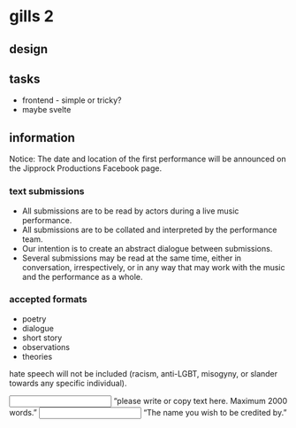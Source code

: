 # gills 2

## design

## tasks

- frontend - simple or tricky?
- maybe svelte 

## information

Notice: The date and location of the first performance will be announced on the Jipprock Productions Facebook page.

### text submissions

- All submissions are to be read by actors during a live music performance.
- All submissions are to be collated and interpreted by the performance team.
- Our intention is to create an abstract dialogue between submissions.
- Several submissions may be read at the same time, either in conversation, irrespectively, or in any way that may work with the music and the performance as a whole.

### accepted formats

- poetry
- dialogue
- short story
- observations
- theories

hate speech will not be included (racism, anti-LGBT, misogyny, or slander towards any specific individual).

<input> “please write or copy text here. Maximum 2000 words.”</input>
<input> “The name you wish to be credited by.”</input>
